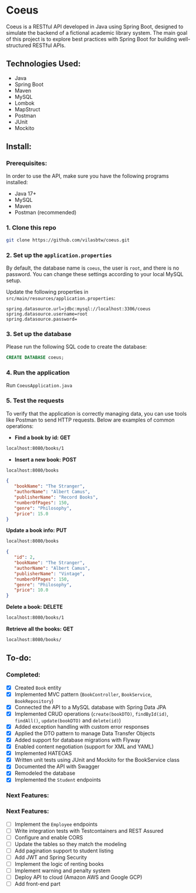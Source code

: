 # Coeus
Coeus is a RESTful API developed in Java using Spring Boot, designed to simulate the backend of a fictional academic library system. The main goal of this project is to explore best practices with Spring Boot for building well-structured RESTful APIs.

## Technologies Used:

- Java
- Spring Boot
- Maven
- MySQL
- Lombok
- MapStruct
- Postman
- JUnit
- Mockito

## Install:

### Prerequisites:
In order to use the API, make sure you have the following programs installed:
- Java 17+
- MySQL
- Maven
- Postman (recommended)

### 1. Clone this repo

```bash
git clone https://github.com/vilasbtw/coeus.git
```

### 2. Set up the `application.properties`
By default, the database name is `coeus`, the user is `root`, and there is no password.
You can change these settings according to your local MySQL setup.

Update the following properties in `src/main/resources/application.properties`:

```properties
spring.datasource.url=jdbc:mysql://localhost:3306/coeus
spring.datasource.username=root
spring.datasource.password=
```

### 3. Set up the database
Please run the following SQL code to create the database:

```sql
CREATE DATABASE coeus;
```

### 4. Run the application
Run `CoeusApplication.java`

### 5. Test the requests
To verify that the application is correctly managing data, you can use tools like Postman to send HTTP requests. Below are examples of common operations:

- **Find a book by id:**
**GET**
```bash
localhost:8080/books/1
```

- **Insert a new book:**
**POST**
```bash
localhost:8080/books
```
```json
{
   "bookName": "The Stranger",
   "authorName": "Albert Camus",
   "publisherName": "Record Books",
   "numberOfPages": 150,
   "genre": "Philosophy",
   "price": 15.0
}
```

**Update a book info:**
**PUT**
```bash
localhost:8080/books
```
```json
{
   "id": 2,		
   "bookName": "The Stranger",
   "authorName": "Albert Camus",
   "publisherName": "Vintage",
   "numberOfPages": 150,
   "genre": "Philosophy",
   "price": 10.0
}
```

**Delete a book:**
**DELETE**
```bash
localhost:8080/books/1
```

**Retrieve all the books:**
**GET**
```bash
localhost:8080/books/
```

## To-do:

### Completed:
- [x] Created `Book` entity
- [x] Implemented MVC pattern (`BookController`, `BookService`, `BookRepository`)
- [x] Connected the API to a MySQL database with Spring Data JPA 
- [x] Implemented CRUD operations (`create(bookDTO)`, `findById(id)`, `findAll()`, `update(bookDTO)` and `delete(id)`)
- [x] Added exception handling with custom error responses
- [x] Applied the DTO pattern to manage Data Transfer Objects
- [x] Added support for database migrations with Flyway
- [x] Enabled content negotiation (support for XML and YAML)
- [x] Implemented HATEOAS
- [x] Written unit tests using JUnit and Mockito for the BookService class
- [x] Documented the API with Swagger
- [x] Remodeled the database
- [x] Implemented the `Student` endpoints

### Next Features:
### **Next Features:**
- [ ] Implement the `Employee` endpoints
- [ ] Write integration tests with Testcontainers and REST Assured
- [ ] Configure and enable CORS
- [ ] Update the tables so they match the modeling
- [ ] Add pagination support to student listing 
- [ ] Add JWT and Spring Security
- [ ] Implement the logic of renting books
- [ ] Implement warning and penalty system
- [ ] Deploy API to cloud (Amazon AWS and Google GCP)
- [ ] Add front-end part
